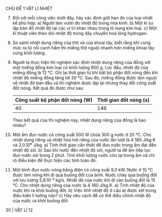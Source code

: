 CHỦ ĐỀ 1 VẬT LÍ NHIỆT

7. Đối với mỗi công việc dưới đây, hãy xác định giới hạn đo của loại nhiệt kế phù hợp:
   a) Người làm vườn đo nhiệt độ trong nhà kính.
   b) Một kĩ sư lập bản đồ nhiệt độ tại các vị trí khác nhau trong lò nung kim loại.
   c) Một kĩ thuật viên theo dõi nhiệt độ trong dây chuyền hoá lỏng hydrogen.

8. So sánh nhiệt dung riêng của thịt và của khoai tây, biết rằng khi cùng mức ra từ nồi canh hầm thì miếng thịt nguội nhanh hơn miếng khoai tây cùng khối lượng.

9. Người ta thực hiện thí nghiệm xác định nhiệt dung riêng của đồng với một miếng đồng kim loại có khối lượng 850 g. Lúc đầu, nhiệt độ của miếng đồng là 12 °C. Ghi lại thời gian từ khi bắt bộ phận đốt nóng đến khi nhiệt độ miếng đồng tăng tới 30 °C. Sau đó, miếng đồng được làm nguội về nhiệt độ ban đầu và thí nghiệm được lặp lại nhưng thay đổi công suất đốt nóng. Kết quả đo được như sau:

   | Công suất bộ phận đốt nóng (W) | Thời gian đốt nóng (s) |
   |--------------------------------|------------------------|
   | 40                             | 146                    |

   Theo kết quả của thí nghiệm này, nhiệt dung riêng của đồng là bao nhiêu?

10. Một ấm đun nước có công suất 500 W chứa 300 g nước ở 20 °C. Cho nhiệt dung riêng và nhiệt hóa hơi riêng của nước lần lượt là 4 180 J/kg.K và 2,0.10⁶ J/kg.
    a) Tính thời gian cần thiết để đun nước trong ấm đạt đến nhiệt độ sôi.
    b) Sau khi nước đến nhiệt độ sôi, người ta để ấm tiếp tục đun nước sôi trong 2 phút. Tính khối lượng nước còn lại trong ấm và chỉ rõ điều kiện để thực hiện các tính toán đó.

11. Một bình đun nước nóng bằng điện có công suất 9,0 kW. Nước ở 15 °C được làm nóng khi đi qua buồng đốt của bình. Nước chảy qua buồng đốt với lưu lượng 5,8.10⁻³ kg/s. Nhiệt độ của nước khi đi vào buồng đốt là 15 °C. Cho nhiệt dung riêng của nước là 4 180 J/kg.K.
    a) Tính nhiệt độ của nước khi ra khỏi buồng đốt.
    b) Việc tính nhiệt độ ở câu a) được xét trong điều kiện lí tưởng nào?
    c) Hãy nêu cách để có thể điều chỉnh nhiệt độ của nước ra khỏi buồng đốt.

30 | VẬT LÍ 12